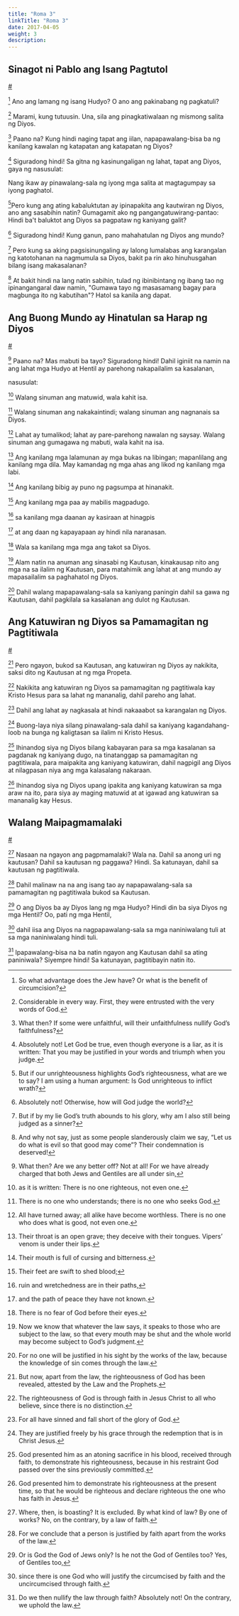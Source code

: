 ```yaml
---
title: "Roma 3"
linkTitle: "Roma 3"
date: 2017-04-05
weight: 3
description:
---
```



## Sinagot ni Pablo ang Isang Pagtutol
[#](# "Paul Answers an Objection")

[^1] Ano ang lamang ng isang Hudyo? O ano ang pakinabang ng pagkatuli?

[^1]: So what advantage does the Jew have? Or what is the benefit of circumcision?

[^2] Marami, kung tutuusin. Una, sila ang pinagkatiwalaan ng mismong salita ng Diyos.

[^2]: Considerable in every way. First, they were entrusted with the very words of God.

[^3] Paano na? Kung hindi naging tapat ang iilan, napapawalang-bisa ba ng kanilang kawalan ng katapatan ang katapatan ng Diyos?

[^3]: What then? If some were unfaithful, will their unfaithfulness nullify God’s faithfulness?

[^4] Siguradong hindi! Sa gitna ng kasinungaligan ng lahat, tapat ang Diyos, gaya ng nasusulat:

Nang ikaw ay pinawalang-sala ng iyong mga salita
at magtagumpay sa iyong paghatol.

[^4]: Absolutely not! Let God be true, even though everyone is a liar, as it is written:
    That you may be justified in your words
    and triumph when you judge.

[^5]Pero kung ang ating kabaluktutan ay ipinapakita ang kautwiran ng Diyos, ano ang sasabihin natin? Gumagamit ako ng pangangatuwirang-pantao: Hindi ba't baluktot ang Diyos sa pagpataw ng kaniyang galit?

[^5]: But if our unrighteousness highlights God’s righteousness, what are we to say? I am using a human argument: Is God unrighteous to inflict wrath?

[^6] Siguradong hindi! Kung ganun, pano mahahatulan ng Diyos ang mundo?

[^6]: Absolutely not! Otherwise, how will God judge the world?

[^7] Pero kung sa aking pagsisinungaling ay lalong lumalabas ang karangalan ng katotohanan na nagmumula sa Diyos, bakit pa rin ako hinuhusgahan bilang isang makasalanan?

[^7]: But if by my lie God’s truth abounds to his glory, why am I also still being judged as a sinner?

[^8] At bakit hindi na lang natin sabihin, tulad ng ibinibintang ng ibang tao ng ipinangangaral daw namin, "Gumawa tayo ng masasamang bagay para magbunga ito ng kabutihan"? Hatol sa kanila ang dapat.

[^8]: And why not say, just as some people slanderously claim we say, “Let us do what is evil so that good may come”? Their condemnation is deserved!

## Ang Buong Mundo ay Hinatulan sa Harap ng Diyos
[#](# "The Whole World Guilty before God")

[^9] Paano na? Mas mabuti ba tayo? Siguradong hindi! Dahil iginiit na namin na ang lahat mga Hudyo at Hentil ay parehong nakapailalim sa kasalanan,

[^9]: What then? Are we any better off? Not at all! For we have already charged that both Jews and Gentiles are all under sin,

nasusulat:

[^10] Walang sinuman ang matuwid, wala kahit isa.

[^10]: as it is written:
  There is no one righteous, not even one.

[^11] Walang sinuman ang nakakaintindi;
walang sinuman ang nagnanais sa Diyos.

[^11]: There is no one who understands;
there is no one who seeks God.

[^12] Lahat ay tumalikod;
lahat ay pare-parehong nawalan ng saysay.
Walang sinuman ang gumagawa ng mabuti,
wala kahit na isa.

[^12]: All have turned away;
all alike have become worthless.
There is no one who does what is good,
not even one.

[^13] Ang kanilang mga lalamunan ay mga bukas na libingan;
mapanlilang ang kanilang mga dila.
May kamandag ng mga ahas ang likod ng kanilang mga labi.

[^13]: Their throat is an open grave;
they deceive with their tongues.
Vipers’ venom is under their lips.

[^14] Ang kanilang bibig ay puno ng pagsumpa at hinanakit.

[^14]: Their mouth is full of cursing and bitterness.

[^15] Ang kanilang mga paa ay mabilis magpadugo.

[^15]: Their feet are swift to shed blood;

[^16] sa kanilang mga daanan ay kasiraan at hinagpis

[^16]: ruin and wretchedness are in their paths,

[^17] at ang daan ng kapayapaan ay hindi nila naranasan.

[^17]: and the path of peace they have not known.

[^18] Wala sa kanilang mga mga ang takot sa Diyos.

[^18]: There is no fear of God before their eyes.

[^19] Alam natin na anuman ang sinasabi ng Kautusan, kinakausap nito ang mga na sa ilalim ng Kautusan, para matahimik ang lahat at ang mundo ay mapasailalim sa paghahatol ng Diyos.

[^19]: Now we know that whatever the law says, it speaks to those who are subject to the law, so that every mouth may be shut and the whole world may become subject to God’s judgment.

[^20] Dahil walang mapapawalang-sala sa kaniyang paningin dahil sa gawa ng Kautusan, dahil pagkilala sa kasalanan ang dulot ng Kautusan.

[^20]: For no one will be justified in his sight by the works of the law, because the knowledge of sin comes through the law.

## Ang Katuwiran ng Diyos sa Pamamagitan ng Pagtitiwala
[#](# "The Righteousness of God through Faith")

[^21] Pero ngayon, bukod sa Kautusan, ang katuwiran ng Diyos ay nakikita, saksi dito ng Kautusan at ng mga Propeta.

[^21]: But now, apart from the law, the righteousness of God has been revealed, attested by the Law and the Prophets.

[^22] Nakikita ang katuwiran ng Diyos sa pamamagitan ng pagtitiwala kay Kristo Hesus para sa lahat ng mananalig, dahil pareho ang lahat.

[^22]: The righteousness of God is through faith in Jesus Christ to all who believe, since there is no distinction.

[^23] Dahil ang lahat ay nagkasala at hindi nakaaabot sa karangalan ng Diyos.

[^23]: For all have sinned and fall short of the glory of God.

[^24] Buong-laya niya silang pinawalang-sala dahil sa kaniyang kagandahang-loob na bunga ng kaligtasan sa ilalim ni Kristo Hesus.

[^24]: They are justified freely by his grace through the redemption that is in Christ Jesus.

[^25] Ihinandog siya ng Diyos bilang kabayaran para sa mga kasalanan sa pagdanak ng kaniyang dugo, na tinatanggap sa pamamagitan ng pagtitiwala, para maipakita ang kaniyang katuwiran, dahil nagpigil ang Diyos at nilagpasan niya ang mga kalasalang nakaraan.

[^25]: God presented him as an atoning sacrifice in his blood, received through faith, to demonstrate his righteousness, because in his restraint God passed over the sins previously committed.

[^26] Ihinandog siya ng Diyos upang ipakita ang kaniyang katuwiran sa mga araw na ito, para siya ay maging matuwid at at igawad ang katuwiran sa mananalig kay Hesus.

[^26]: God presented him to demonstrate his righteousness at the present time, so that he would be righteous and declare righteous the one who has faith in Jesus.

## Walang Maipagmamalaki
[#](# "Boasting Excluded")

[^27] Nasaan na ngayon ang pagpmamalaki? Wala na. Dahil sa anong uri ng kautusan? Dahil sa kautusan ng paggawa? Hindi. Sa katunayan, dahil sa kautusan ng pagtitiwala.

[^27]: Where, then, is boasting? It is excluded. By what kind of law? By one of works? No, on the contrary, by a law of faith.

[^28] Dahil malinaw na na ang isang tao ay napapawalang-sala sa pamamagitan ng pagtitiwala bukod sa Kautusan.

[^28]: For we conclude that a person is justified by faith apart from the works of the law.

[^29] O ang Diyos ba ay Diyos lang ng mga Hudyo? Hindi din ba siya Diyos ng mga Hentil? Oo, pati ng mga Hentil,

[^29]: Or is God the God of Jews only? Is he not the God of Gentiles too? Yes, of Gentiles too,

[^30] dahil iisa ang Diyos na nagpapawalang-sala sa mga naniniwalang tuli at sa mga naniniwalang hindi tuli.

[^30]: since there is one God who will justify the circumcised by faith and the uncircumcised through faith.

[^31] Ipapawalang-bisa na ba natin ngayon ang Kautusan dahil sa ating paniniwala? Siyempre hindi! Sa katunayan, pagtitibayin natin ito.

[^31]: Do we then nullify the law through faith? Absolutely not! On the contrary, we uphold the law.
